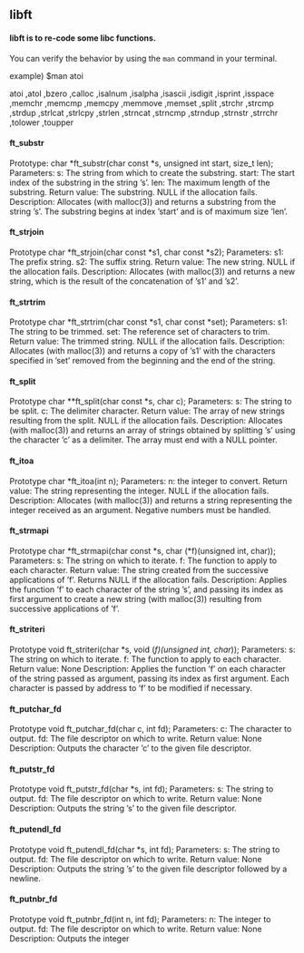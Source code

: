 ## libft
#### libft is to re-code some libc functions.
You can verify the behavior by using the `man` command in your terminal.

example) $man atoi 

atoi ,atol ,bzero ,calloc ,isalnum ,isalpha ,isascii ,isdigit ,isprint ,isspace ,memchr ,memcmp ,memcpy ,memmove ,memset ,split ,strchr ,strcmp ,strdup ,strlcat ,strlcpy ,strlen ,strncat ,strncmp ,strndup ,strnstr ,strrchr ,tolower ,toupper






#### ft_substr
Prototype: char *ft_substr(char const *s, unsigned int start, size_t len);
Parameters: s: The string from which to create the substring. start: The start index of the substring in the string ’s’. len: The maximum length of the substring.
Return value: The substring. NULL if the allocation fails.
Description: Allocates (with malloc(3)) and returns a substring from the string ’s’. The substring begins at index ’start’ and is of maximum size ’len’. 

#### ft_strjoin
Prototype char *ft_strjoin(char const *s1, char const *s2);
Parameters: s1: The prefix string. s2: The suffix string.
Return value: The new string. NULL if the allocation fails.
Description: Allocates (with malloc(3)) and returns a new string, which is the result of the concatenation of ’s1’ and ’s2’.

#### ft_strtrim
Prototype char *ft_strtrim(char const *s1, char const *set);
Parameters: s1: The string to be trimmed. set: The reference set of characters to trim.
Return value: The trimmed string. NULL if the allocation fails.
Description: Allocates (with malloc(3)) and returns a copy of ’s1’ with the characters specified in ’set’ removed from the beginning and the end of the string.

#### ft_split
Prototype char **ft_split(char const *s, char c);
Parameters: s: The string to be split. c: The delimiter character.
Return value: The array of new strings resulting from the split. NULL if the allocation fails.
Description: Allocates (with malloc(3)) and returns an array of strings obtained by splitting ’s’ using the character ’c’ as a delimiter. The array must end with a NULL pointer.

#### ft_itoa
Prototype char *ft_itoa(int n);
Parameters: n: the integer to convert.
Return value: The string representing the integer. NULL if the allocation fails.
Description: Allocates (with malloc(3)) and returns a string representing the integer received as an argument. Negative numbers must be handled.

#### ft_strmapi
Prototype char *ft_strmapi(char const *s, char (*f)(unsigned int, char));
Parameters: s: The string on which to iterate. f: The function to apply to each character.
Return value: The string created from the successive applications of ’f’. Returns NULL if the allocation fails.
Description: Applies the function ’f’ to each character of the string ’s’, and passing its index as first argument to create a new string (with malloc(3)) resulting from successive applications of ’f’.

#### ft_striteri
Prototype void ft_striteri(char *s, void (*f)(unsigned int, char*));
Parameters: s: The string on which to iterate. f: The function to apply to each character.
Return value: None
Description: Applies the function ’f’ on each character of the string passed as argument, passing its index as first argument. Each character is passed by address to ’f’ to be modified if necessary.

#### ft_putchar_fd
Prototype void ft_putchar_fd(char c, int fd);
Parameters: c: The character to output. fd: The file descriptor on which to write.
Return value: None
Description: Outputs the character ’c’ to the given file descriptor.

#### ft_putstr_fd
Prototype void ft_putstr_fd(char *s, int fd);
Parameters: s: The string to output. fd: The file descriptor on which to write.
Return value: None
Description: Outputs the string ’s’ to the given file descriptor.

#### ft_putendl_fd
Prototype void ft_putendl_fd(char *s, int fd);
Parameters: s: The string to output. fd: The file descriptor on which to write.
Return value: None
Description: Outputs the string ’s’ to the given file descriptor followed by a newline.

#### ft_putnbr_fd
Prototype void ft_putnbr_fd(int n, int fd);
Parameters: n: The integer to output. fd: The file descriptor on which to write.
Return value: None
Description: Outputs the integer